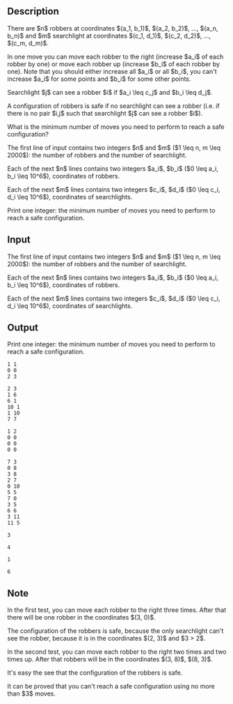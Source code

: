 ## Description

<div><p>There are $n$ robbers at coordinates $(a_1, b_1)$, $(a_2, b_2)$, ..., $(a_n, b_n)$ and $m$ searchlight at coordinates $(c_1, d_1)$, $(c_2, d_2)$, ..., $(c_m, d_m)$. </p><p>In one move you can move each robber to the right (increase $a_i$ of each robber by one) or move each robber up (increase $b_i$ of each robber by one). Note that you should either increase <span class="tex-font-style-bf">all</span> $a_i$ or <span class="tex-font-style-bf">all</span> $b_i$, you <span class="tex-font-style-bf">can't</span> increase $a_i$ for some points and $b_i$ for some other points.</p><p>Searchlight $j$ can see a robber $i$ if $a_i \leq c_j$ and $b_i \leq d_j$. </p><p>A configuration of robbers is <span class="tex-font-style-it">safe</span> if no searchlight can see a robber (i.e. if there is no pair $i,j$ such that searchlight $j$ can see a robber $i$).</p><p>What is the minimum number of moves you need to perform to reach a safe configuration?</p></div><div class="input-specification"><p>The first line of input contains two integers $n$ and $m$ ($1 \leq n, m \leq 2000$): the number of robbers and the number of searchlight.</p><p>Each of the next $n$ lines contains two integers $a_i$, $b_i$ ($0 \leq a_i, b_i \leq 10^6$), coordinates of robbers.</p><p>Each of the next $m$ lines contains two integers $c_i$, $d_i$ ($0 \leq c_i, d_i \leq 10^6$), coordinates of searchlights.</p></div><div class="output-specification"><p>Print one integer: the minimum number of moves you need to perform to reach a safe configuration.</p></div>

## Input

<p>The first line of input contains two integers $n$ and $m$ ($1 \leq n, m \leq 2000$): the number of robbers and the number of searchlight.</p><p>Each of the next $n$ lines contains two integers $a_i$, $b_i$ ($0 \leq a_i, b_i \leq 10^6$), coordinates of robbers.</p><p>Each of the next $m$ lines contains two integers $c_i$, $d_i$ ($0 \leq c_i, d_i \leq 10^6$), coordinates of searchlights.</p>

## Output

<p>Print one integer: the minimum number of moves you need to perform to reach a safe configuration.</p>





```input1
1 1
0 0
2 3
```




```input2
2 3
1 6
6 1
10 1
1 10
7 7
```




```input3
1 2
0 0
0 0
0 0
```




```input4
7 3
0 8
3 8
2 7
0 10
5 5
7 0
3 5
6 6
3 11
11 5
```




```output1
3
```




```output2
4
```




```output3
1
```




```output4
6
```



## Note

<p>In the first test, you can move each robber to the right three times. After that there will be one robber in the coordinates $(3, 0)$.</p><p>The configuration of the robbers is safe, because the only searchlight can't see the robber, because it is in the coordinates $(2, 3)$ and $3 &gt; 2$.</p><p>In the second test, you can move each robber to the right two times and two times up. After that robbers will be in the coordinates $(3, 8)$, $(8, 3)$.</p><p>It's easy the see that the configuration of the robbers is safe.</p><p>It can be proved that you can't reach a safe configuration using no more than $3$ moves.</p>
